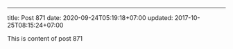 ---
title: Post 871
date: 2020-09-24T05:19:18+07:00
updated: 2017-10-25T08:15:24+07:00

This is content of post 871